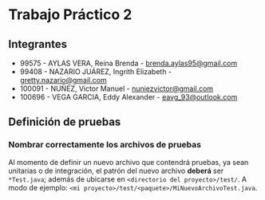 # Trabajo Práctico 2

## Integrantes

+ 99575 - AYLAS VERA, Reina Brenda - brenda.aylas95@gmail.com
+ 99408 - NAZARIO JUÁREZ, Ingrith Elizabeth - gretty.nazario@gmail.com
+ 100091 - NUÑEZ, Victor Manuel - nuniezvictor@gmail.com
+ 100696 - VEGA GARCIA, Eddy Alexander - eavg_93@outlook.com

## Definición de pruebas
### Nombrar correctamente los archivos de pruebas

Al momento de definir un nuevo archivo que contendrá pruebas, ya sean unitarias o de integración, el patrón del nuevo archivo **deberá** ser `*Test.java`; además de ubicarse en `<directorio del proyecto>/test/`. A modo de ejemplo: `<mi proyecto>/test/<paquete>/MiNuevoArchivoTest.java`.
